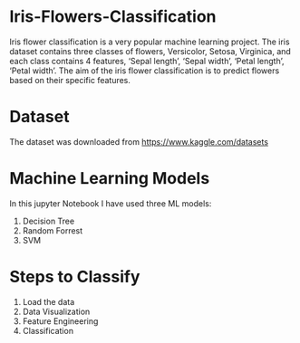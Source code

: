 # Iris-Flowers-Classification
Iris flower classification is a very popular machine learning project. The iris dataset contains three classes of flowers, Versicolor, Setosa, Virginica, and each class contains 4 features, ‘Sepal length’, ‘Sepal width’, ‘Petal length’, ‘Petal width’. The aim of the iris flower classification is to predict flowers based on their specific features.
# Dataset
The dataset was downloaded from https://www.kaggle.com/datasets
# Machine Learning Models
In this jupyter Notebook I have used three ML models:
1. Decision Tree
2. Random Forrest
3. SVM
# Steps to Classify 
1. Load the data
2. Data Visualization
3. Feature Engineering
4. Classification
